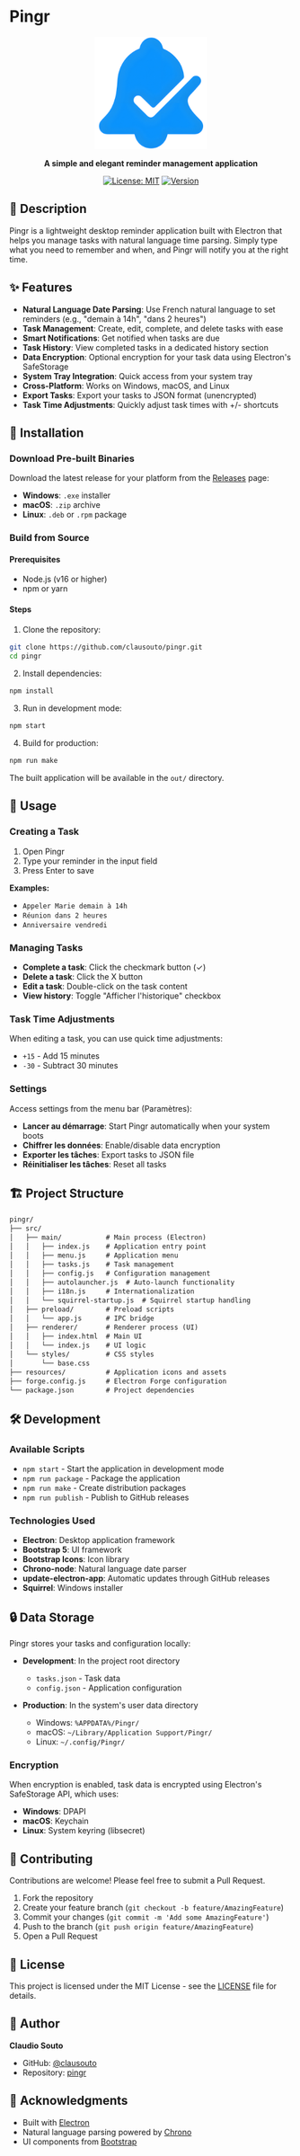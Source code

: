 # Pingr

<div align="center">
  <img src="resources/icon.png" alt="Pingr Logo" width="200"/>
  
  **A simple and elegant reminder management application**
  
  [![License: MIT](https://img.shields.io/badge/License-MIT-blue.svg)](LICENSE)
  [![Version](https://img.shields.io/badge/version-0.0.3-green.svg)](package.json)
</div>

## 📝 Description

Pingr is a lightweight desktop reminder application built with Electron that helps you manage tasks with natural language time parsing. Simply type what you need to remember and when, and Pingr will notify you at the right time.

## ✨ Features

- **Natural Language Date Parsing**: Use French natural language to set reminders (e.g., "demain à 14h", "dans 2 heures")
- **Task Management**: Create, edit, complete, and delete tasks with ease
- **Smart Notifications**: Get notified when tasks are due
- **Task History**: View completed tasks in a dedicated history section
- **Data Encryption**: Optional encryption for your task data using Electron's SafeStorage
- **System Tray Integration**: Quick access from your system tray
- **Cross-Platform**: Works on Windows, macOS, and Linux
- **Export Tasks**: Export your tasks to JSON format (unencrypted)
- **Task Time Adjustments**: Quickly adjust task times with +/- shortcuts

## 🚀 Installation

### Download Pre-built Binaries

Download the latest release for your platform from the [Releases](https://github.com/clausouto/pingr/releases) page:

- **Windows**: `.exe` installer
- **macOS**: `.zip` archive
- **Linux**: `.deb` or `.rpm` package

### Build from Source

#### Prerequisites

- Node.js (v16 or higher)
- npm or yarn

#### Steps

1. Clone the repository:
```bash
git clone https://github.com/clausouto/pingr.git
cd pingr
```

2. Install dependencies:
```bash
npm install
```

3. Run in development mode:
```bash
npm start
```

4. Build for production:
```bash
npm run make
```

The built application will be available in the `out/` directory.

## 📖 Usage

### Creating a Task

1. Open Pingr
2. Type your reminder in the input field
3. Press Enter to save

**Examples:**
- `Appeler Marie demain à 14h`
- `Réunion dans 2 heures`
- `Anniversaire vendredi`

### Managing Tasks

- **Complete a task**: Click the checkmark button (✓)
- **Delete a task**: Click the X button
- **Edit a task**: Double-click on the task content
- **View history**: Toggle "Afficher l'historique" checkbox

### Task Time Adjustments

When editing a task, you can use quick time adjustments:
- `+15` - Add 15 minutes
- `-30` - Subtract 30 minutes

### Settings

Access settings from the menu bar (Paramètres):

- **Lancer au démarrage**: Start Pingr automatically when your system boots
- **Chiffrer les données**: Enable/disable data encryption
- **Exporter les tâches**: Export tasks to JSON file
- **Réinitialiser les tâches**: Reset all tasks

## 🏗️ Project Structure

```
pingr/
├── src/
│   ├── main/           # Main process (Electron)
│   │   ├── index.js    # Application entry point
│   │   ├── menu.js     # Application menu
│   │   ├── tasks.js    # Task management
│   │   ├── config.js   # Configuration management
│   │   ├── autolauncher.js  # Auto-launch functionality
│   │   ├── i18n.js     # Internationalization
│   │   └── squirrel-startup.js  # Squirrel startup handling
│   ├── preload/        # Preload scripts
│   │   └── app.js      # IPC bridge
│   ├── renderer/       # Renderer process (UI)
│   │   ├── index.html  # Main UI
│   │   └── index.js    # UI logic
│   └── styles/         # CSS styles
│       └── base.css
├── resources/          # Application icons and assets
├── forge.config.js     # Electron Forge configuration
└── package.json        # Project dependencies
```

## 🛠️ Development

### Available Scripts

- `npm start` - Start the application in development mode
- `npm run package` - Package the application
- `npm run make` - Create distribution packages
- `npm run publish` - Publish to GitHub releases

### Technologies Used

- **Electron**: Desktop application framework
- **Bootstrap 5**: UI framework
- **Bootstrap Icons**: Icon library
- **Chrono-node**: Natural language date parser
- **update-electron-app**: Automatic updates through GitHub releases
- **Squirrel**: Windows installer

## 🔒 Data Storage

Pingr stores your tasks and configuration locally:

- **Development**: In the project root directory
  - `tasks.json` - Task data
  - `config.json` - Application configuration

- **Production**: In the system's user data directory
  - Windows: `%APPDATA%/Pingr/`
  - macOS: `~/Library/Application Support/Pingr/`
  - Linux: `~/.config/Pingr/`

### Encryption

When encryption is enabled, task data is encrypted using Electron's SafeStorage API, which uses:
- **Windows**: DPAPI
- **macOS**: Keychain
- **Linux**: System keyring (libsecret)

## 🤝 Contributing

Contributions are welcome! Please feel free to submit a Pull Request.

1. Fork the repository
2. Create your feature branch (`git checkout -b feature/AmazingFeature`)
3. Commit your changes (`git commit -m 'Add some AmazingFeature'`)
4. Push to the branch (`git push origin feature/AmazingFeature`)
5. Open a Pull Request

## 📄 License

This project is licensed under the MIT License - see the [LICENSE](LICENSE) file for details.

## 👤 Author

**Claudio Souto**

- GitHub: [@clausouto](https://github.com/clausouto)
- Repository: [pingr](https://github.com/clausouto/pingr)

## 🙏 Acknowledgments

- Built with [Electron](https://www.electronjs.org/)
- Natural language parsing powered by [Chrono](https://github.com/wanasit/chrono)
- UI components from [Bootstrap](https://getbootstrap.com/)